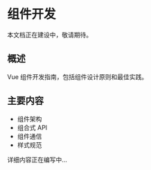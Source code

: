 # 组件开发

本文档正在建设中，敬请期待。

## 概述

Vue 组件开发指南，包括组件设计原则和最佳实践。

## 主要内容

- 组件架构
- 组合式 API
- 组件通信
- 样式规范

详细内容正在编写中...
